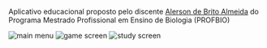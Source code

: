 Aplicativo educacional proposto pelo discente [Alerson de Brito Almeida](https://www.escavador.com/sobre/1270342/alerson-de-brito-almeida) do Programa Mestrado Profissional em Ensino de Biologia (PROFBIO)

![main menu](https://lh3.googleusercontent.com/-5jSJAIDynYKLZvyQNpjRKQFsyyrH9sUIgy92A9gRNtf9a_DetkfHuOnR6MwKSoebs13Tja7NvRdDJhdVc14PXbV0UcDoPywjwe5hbTjHNdj-UJMfzCIPARVYoWgSBcaUgDQq59FFYSLJkAX82HsOifW4MUIpKh7jdJedP1srpJXKEvuJkiaNsVXe_tZ58Df1bQYi9HaVP2y3wxm0ssygdjhcPmDjFtk5UEn0bYlRy7mEuI7tRia4KgzpHH_yl0bi7UjfYSW6l70kXnpr5mOcdxhUwVMyGbFNUv465Yo7rta5Pf6otMWeT5FXU7yVdLA-los9jnMxhKnfLzn1PT5ObnHJFYO1FKal4ZoK53ha8GNptKlZkHvK3yowhVjThg4ATfZGWiPQAesCR0L2tCYFza6TvuDZAn5pYncPvXcxDLlVGNhh-JnwH-0hoEgqQVfrhUIu5JzwnZxqST4DXAPBgISBhmFjcVgmpxucPO_IZT9QvysiZXfvP31nlIZY0v2oiAgE5XOrx-4AUKLHSEHKp8KVTg-fSzjcJ7eDHCMlEFDAv-3p40q6BBIJuYH0BpeiTZwjWhHuXBVoUZHYzDRpHrLylddZPrB_kL7PUciHxe83WuHVFDozE8A8JALVxGs9BjLIayDFRrv8HeU2hJfRCKRoTGc9cL3iTf99seYpT7JTBDxotLxFhz-SGDUis2H8CkzvMh80bc4pn6jIqHJXjGN=w370-h657-no?authuser=0)
![game screen](https://lh3.googleusercontent.com/e9OGxVWnVDJLQBPBONteTFXPNHCwxg0o0WSOlbmf2qZeM9sj2nv-U2m-OpG6LjSfxE3RClyzNBo9ghAZ-MXJZyDXAHXuYLoVWf-EMBtjbA5a7FW_nxBvWYYuaeYwV8HLRNZfRiJuiAFIhIL67bzDGJQuoc4P40xjWCA4zXnKX2eCBDTuy1ByIXvM0tE5kEZPLBpDUnbqkCTbrHw_2AwyCB3y52No2_FcajW-kBv5D3NPEWgejnNWG1gqI_Hg9T8f7nnT_e64WS9XkTn1TVYdPp7ESaqjM2pL0ikL7aSMtBeYQ5dcp7RgM7xrlQS7sIDsc-C9oJl-0GnK22ao7rdWCr41lOCa_p-UxbTjdb7Qk0De60oIuin87tyEOCk1YO7IY7rG-owDlbdiZRXxYDaM9CUbFsuiLqJiLzTL_8AAz-fOGef1SIswB8FMGbVrtqhyGA904zmhVrU5zBZHFwJ_2U3gCI9DBakNCiPoHFSLwpd84tZcIaqfRdDkdS_pPmTVL3lEnYGakvN_INbfyEtcZZTTNG3JULnft2M3sSDmXer5kEY3_H2T3qexJyQ8-asRgKMYkTrMakIkDC2y30jrAg6mcAIRn-Y8Vn450zeD8PRgRvZI3Qr8M6NRExC-mAAAhyHL-rvfBU77_RJSUX_kF6lRcVF0xbmz3VRUeEeeeK2hqroe0II_P-yI9fLehTJRVgJ1lnYaaqho-joyW_HfWF4W=w370-h657-no?authuser=0)
![study screen](https://lh3.googleusercontent.com/ZxeI58uaWf_mxCrAMHYbECKmIrIGD4RtezRE3d_08FKobu7WodST6xUA98ImFHHQi7bgmdSETDSKcjbpb5ajpbuvkzQK196adnwHjPDFLAzpbIp6Otj-PjYalG3rBZ_7REgOczzOoam_I-eXlnBtYVoSueWfNuOdkytu4q5DvXxF-LK_2U0UkJXMVDfcpV_rDhKGp9zp5eEta9chhGvVsLHQziUSZHdEyAEV2mDIcrcvAgyqQKB2b4WHipx_GNg-ztVKBL0lkS3Yyx-j36uwUnSjAj0ucpBkykXX2i9gwzRSfQlxvSXJ-Bz5cj-CaDl6ysZnycn0zTILWeBDd89faCC_aa9nVtmIwl2bXFpww53DlpP73GHHUCsBXTGrQHOiLBSyOaXw6Cymmgz_gvhB16C7XJvww7CXELQuuc3doPFe-K6abb_qPzsnKQiaXRsRZzUfUewcFh2DBEUvHgyEfN-spLtTHzUh5_fCgN3tNB4vwn8kv2AMj6waXHoMzmm9j-blkkBRChHM2bKHvJJEm9cKREuZJCUyFJZfQvMrU8VCPICo5IQ_BgoWklrmwSizDgZqbSd77aGCtNcKi89ixaMDX4tgYkc_-1-Wiyv47JMOVc4fkaMV2pHjmLXrluiZVlAxxlrAbFtF0Jo8K_bx4p-kNeuIAznk6bPLzTwZ4UZ07mBTeHcG8YrxNasPje1YKzl2bNEzLhQXD_WCExco8mQw=w370-h657-no?authuser=0)
